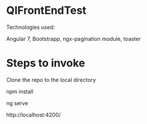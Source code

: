 # QIFrontEndTest
Technologies used:

Angular 7,
Bootstrapp,
ngx-pagination module,
toaster


# Steps to invoke

Clone the repo to the local directory

npm install 

ng serve

http://localhost:4200/



